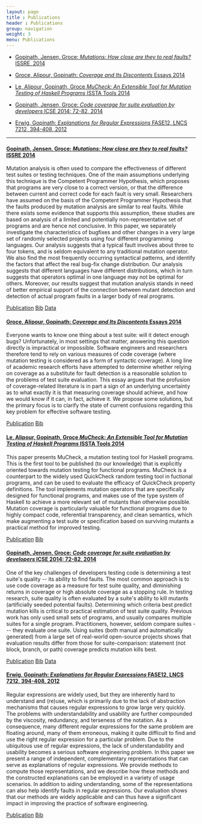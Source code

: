 ```yaml
---
layout: page
title : Publications
header : Publications
group: navigation
weight: 3
menu: Publications
---
```


* [Gopinath, Jensen, Groce: _Mutations: How close are they to real faults?_ ISSRE, 2014](#gopinath-jensen-groce-mutations-how-close-are-they-to-real-faults-issre-2014)

* [Groce, Alipour, Gopinath: _Coverage and Its Discontents_ Essays 2014](#groce-alipour-gopinath-coverage-and-its-discontents-essays-2014)

* [Le, Alipour, Gopinath, Groce _MuCheck: An Extensible Tool for Mutation Testing of Haskell Programs_ ISSTA Tools 2014](#le--alipour--gopinath--groce-mucheck--an-extensible-tool-for-mutation-testing-of-haskell-programs-issta-tools-2014)

* [Gopinath, Jensen, Groce: _Code coverage for suite evaluation by developers_ ICSE 2014: 72-82, 2014](#gopinath-jensen-groce-code-coverage-for-suite-evaluation-by-developers-icse-2014-72-82-2014)

* [Erwig, Gopinath: _Explanations for Regular Expressions_ FASE12, LNCS 7212, 394-408, 2012](#erwig-gopinath-explanations-for-regular-expressions-fase12-lncs-7212-394-408-2012)

---

#### [Gopinath, Jensen, Groce: _Mutations: How close are they to real faults?_ ISSRE 2014]()

Mutation analysis is often used to compare the effectiveness of different test suites or testing techniques. One of 
the main assumptions underlying this technique is the Competent Programmer Hypothesis, which proposes that programs are very 
close to a correct version, or that the difference between current and correct code for each fault is very small. 
Researchers have assumed on the basis of the Competent Programmer Hypothesis that the faults produced by mutation 
analysis are similar to real faults. While there exists some evidence that supports this assumption, these studies are based 
on analysis of a limited and potentially non-representative set of programs and are hence not conclusive. In this paper, we 
separately investigate the characteristics of bugfixes and other changes in a very large set of randomly selected projects using 
four different programming languages.  Our analysis suggests that a typical fault involves about three 
to four tokens, and is seldom equivalent to any traditional mutation operator. We also find the most frequently occurring 
syntactical patterns, and identify the factors that affect the real bug-fix change distribution. Our analysis suggests that different 
languages have different distributions, which in turn suggests that operators optimal in one language may not be optimal 
for others. Moreover, our results suggest that mutation analysis stands in need of better empirical support of the connection 
between mutant detection and detection of actual program faults in a larger body of real programs. 

[Publication](/resources/splash/gopinath2014mutations.pdf) [Bib](/resources/issre2014/gopinath2014mutations.bib) [Data](http://eecs.osuosl.org/rahul/issre2014/)

#### [Groce, Alipour, Gopinath: _Coverage and Its Discontents_ Essays 2014]()

Everyone wants to know one thing about a test suite: will it detect enough bugs? Unfortunately, in most settings that matter, answering this question directly is impractical or impossible. Software engineers and researchers therefore tend to rely on various measures of code coverage (where mutation testing is considered as a form of syntactic coverage). A long line of academic research efforts have attempted to determine whether relying on coverage as a substitute for fault detection is a reasonable solution to the problems of test suite evaluation. This essay argues that the profusion of coverage-related literature is in part a sign of an underlying uncertainty as to what exactly it is that measuring coverage should achieve, and how we would know if it can, in fact, achieve it. We propose some solutions, but the primary focus is to clarify the state of current confusions regarding this key problem for effective software testing. 

[Publication](/resources/splash/groce2014coverage.pdf) [Bib](/resources/splash2014/groce2014coverage.bib)

#### [Le, Alipour, Gopinath, Groce _MuCheck: An Extensible Tool for Mutation Testing of Haskell Programs_ ISSTA Tools 2014]()

This paper presents MuCheck, a mutation testing tool for Haskell programs. This is the first tool to be published (to our knowledge) that is explicitly oriented towards mutation testing for functional programs. MuCheck is a counterpart to the widely used QuickCheck random testing tool in fuctional programs, and can be used to evaluate the efficacy of QuickCheck property definitions. The tool implements mutation operators that are specifically designed for functional programs, and makes use of the type system of Haskell to achieve a more relevant set of mutants than otherwise possible. Mutation coverage is particularly valuable for functional programs due to highly compact code, referential transparency, and clean semantics, which make augmenting a test suite or specification based on surviving mutants a practical method for improved testing.

[Publication](/resources/issta2014/le2014mucheck.pdf) [Bib](/resources/issta2014/le2014mucheck.bib)

#### [Gopinath, Jensen, Groce: _Code coverage for suite evaluation by developers_ ICSE 2014: 72-82, 2014]()

One of the key challenges of developers testing code is determining a test suite's quality -- its ability to find faults. The most common approach is to use code coverage as a measure for test suite quality, and diminishing returns in coverage or high absolute coverage as a stopping rule. In testing research, suite quality is often evaluated by a suite's ability to kill mutants (artificially seeded potential faults). Determining which criteria best predict mutation kills is critical to practical estimation of test suite quality. Previous work has only used small sets of programs, and usually compares multiple suites for a single program. Practitioners, however, seldom compare suites --- they evaluate one suite. Using suites (both manual and automatically generated) from a large set of real-world open-source projects shows that evaluation results differ from those for suite-comparison: statement (not block, branch, or path) coverage predicts mutation kills best.

[Publication](/resources/icse2014/gopinath2014code.pdf) [Bib](/resources/icse2014/gopinath2014code.bib) [Data](http://eecs.osuosl.org/rahul/icse2014/)

#### [Erwig, Gopinath: _Explanations for Regular Expressions_ FASE12, LNCS 7212, 394-408, 2012]()

Regular expressions are widely used, but they are inherently hard to understand and (re)use, which is primarily due to the lack of abstraction mechanisms that causes regular expressions to grow large very quickly. The problems with understandability and usability are further compounded by the viscosity, redundancy, and terseness of the notation. As a consequence, many different regular expressions for the same problem are floating around, many of them erroneous, making it quite difficult to find and use the right regular expression for a particular problem. Due to the ubiquitous use of regular expressions, the lack of understandability and usability becomes a serious software engineering problem. In this paper we present a range of independent, complementary representations that can serve as explanations of regular expressions. We provide methods to compute those representations, and we describe how these methods and the constructed explanations can be employed in a variety of usage scenarios. In addition to aiding understanding, some of the representations can also help identify faults in regular expressions. Our evaluation shows that our methods are widely applicable and can thus have a significant impact in improving the practice of software engineering.

[Publication](/resources/fase2012/erwig2012explanations.pdf) [Bib](/resources/fase2012/erwig2012explanations.bib)
